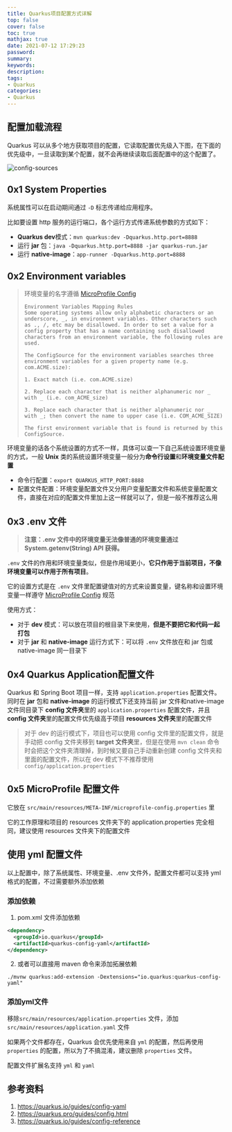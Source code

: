 ```yaml
---
title: Quarkus项目配置方式详解
top: false
cover: false
toc: true
mathjax: true
date: 2021-07-12 17:29:23
password:
summary:
keywords:
description:
tags:
- Quarkus
categories:
- Quarkus
---
```


## 配置加载流程

Quarkus 可以从多个地方获取项目的配置，它读取配置优先级入下图，在下面的优先级中，一旦读取到某个配置，就不会再继续读取后面配置中的这个配置了。

![config-sources](https://i.imgur.com/XRTAgG7.png)

## 0x1 System Properties

系统属性可以在启动期间通过 `-D` 标志传递给应用程序。

比如要设置 http 服务的运行端口，各个运行方式传递系统参数的方式如下：

- **Quarkus dev**模式：`mvn quarkus:dev -Dquarkus.http.port=8888`
- 运行 **jar** 包：`java -Dquarkus.http.port=8888 -jar quarkus-run.jar`
- 运行 **native-image**：`app-runner -Dquarkus.http.port=8888`

## 0x2 Environment variables

> 环境变量的名字遵循 [MicroProfile Config](https://github.com/eclipse/microprofile-config/blob/master/spec/src/main/asciidoc/configsources.asciidoc#default-configsources)
>
> ```shell
> Environment Variables Mapping Rules
> Some operating systems allow only alphabetic characters or an underscore, _, in environment variables. Other characters such as ., /, etc may be disallowed. In order to set a value for a config property that has a name containing such disallowed characters from an environment variable, the following rules are used.
> 
> The ConfigSource for the environment variables searches three environment variables for a given property name (e.g. com.ACME.size):
> 
> 1. Exact match (i.e. com.ACME.size)
> 
> 2. Replace each character that is neither alphanumeric nor _ with _ (i.e. com_ACME_size)
> 
> 3. Replace each character that is neither alphanumeric nor _ with _; then convert the name to upper case (i.e. COM_ACME_SIZE)
> 
> The first environment variable that is found is returned by this ConfigSource.
> ```

环境变量的话各个系统设置的方式不一样，具体可以查一下自己系统设置环境变量的方式，一般 **Unix** 类的系统设置环境变量一般分为**命令行设置**和**环境变量文件配置**

- 命令行配置：`export QUARKUS_HTTP_PORT:8888`
- 配置文件配置：环境变量配置文件又分用户变量配置文件和系统变量配置文件，直接在对应的配置文件里加上这一样就可以了，但是一般不推荐这么用

## 0x3 .env 文件

> **注意：.env 文件中的环境变量无法像普通的环境变量通过 System.getenv(String) API 获得。**

`.env` 文件的作用和环境变量类似，但是作用域更小，**它只作用于当前项目，不像环境变量可以作用于所有项目**。

它的设置方式是在 `.env` 文件里配置键值对的方式来设置变量，键名称和设置环境变量一样遵守 [MicroProfile Config](https://github.com/eclipse/microprofile-config/blob/master/spec/src/main/asciidoc/configsources.asciidoc#default-configsources) 规范

使用方式：

- 对于 **dev** 模式：可以放在项目的根目录下来使用，**但是不要把它和代码一起打包**
- 对于 **jar** 和 **native-image** 运行方式下：可以将 `.env` 文件放在和 jar 包或 native-image 同一目录下

## 0x4 Quarkus Application配置文件

Quarkus 和 Spring Boot 项目一样，支持 `application.properties` 配置文件。同时在 **jar** 包和 **native-image** 的运行模式下还支持当前 jar 文件和native-image 文件同目录下 **config 文件夹**里的 `application.properties` 配置文件，并且 **config 文件夹**里的配置文件优先级高于项目 **resources 文件夹**里的配置文件

> 对于 dev 的运行模式下，项目也可以使用 config 文件里的配置文件，就是手动把 config 文件夹移到 **target 文件夹**里，但是在使用 `mvn clean` 命令时会把这个文件夹清理掉，到时候又要自己手动重新创建 config 文件夹和里面的配置文件，所以在 dev 模式下不推荐使用 `config/application.properties`



## 0x5 MicroProfile 配置文件

它放在 `src/main/resources/META-INF/microprofile-config.properties` 里

它的工作原理和项目的 resources 文件夹下的 application.properties 完全相同，建议使用 resources 文件夹下的配置文件



## 使用 yml 配置文件

以上配置中，除了系统属性、环境变量、.env 文件外，配置文件都可以支持 yml 格式的配置，不过需要额外添加依赖

### 添加依赖

1. pom.xml 文件添加依赖

  ```xml
  <dependency>
    <groupId>io.quarkus</groupId>
    <artifactId>quarkus-config-yaml</artifactId>
  </dependency>
  ```

2. 或者可以直接用 maven 命令来添加拓展依赖

```shell
./mvnw quarkus:add-extension -Dextensions="io.quarkus:quarkus-config-yaml"
```

### 添加yml文件

移除`src/main/resources/application.properties` 文件，添加 `src/main/resources/application.yaml` 文件

如果两个文件都存在，Quarkus 会优先使用来自 `yml` 的配置，然后再使用 `properties` 的配置，所以为了不搞混淆，建议删除 `properties` 文件。

配置文件扩展名支持 `yml` 和 `yaml`

## 参考资料

1. https://quarkus.io/guides/config-yaml
2. https://quarkus.pro/guides/config.html
3. https://quarkus.io/guides/config-reference